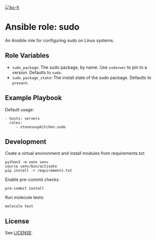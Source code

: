 [![ko-fi](https://ko-fi.com/img/githubbutton_sm.svg)](https://ko-fi.com/H2H43P9OI)

# Ansible role: sudo

An Ansible role for configuring sudo on Linux systems.

## Role Variables

* `sudo_package`: The sudo package, by name. Use `sudo=ver` to pin to a version.
  Defaults to `sudo`.
* `sudo_package_state`: The install state of the sudo package. Defaults to
  `present`.

## Example Playbook

Default usage:

    - hosts: servers
      roles:
         - stonesoupkitchen.sudo

## Development

Ceate a virtual environment and install modules from requirements.txt:

    python3 -m venv venv
    source venv/bin/activate
    pip install -r requirements.txt

Enable pre-commit checks:

    pre-commit install

Run molecule tests:

    molecule test

## License

See [LICENSE](LICENSE).

